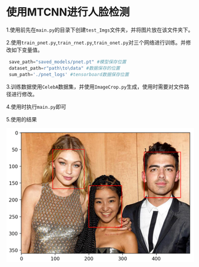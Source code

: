 # 使用MTCNN进行人脸检测

1.使用前先在`main.py`的目录下创建`test_Imgs`文件夹，并将图片放在该文件夹下。

2.使用`train_pnet.py`,`train_rnet.py`,`train_onet.py`对三个网络进行训练。并修改如下变量值。

```python
 save_path="saved_models/pnet.pt" #模型保存位置
 dataset_path=r"path\to\data" #数据保存的位置
 sum_path='./pnet_logs' #tensorboard数据保存位置
```

3.训练数据使用`CelebA`数据集，并使用`ImageCrop.py`生成，使用时需要对文件路径进行修改。

4.使用时执行`main.py`即可

5.使用的结果

**![结果](https://github.com/Lizi2hua/MTCNN/blob/master/test_Imgs/1597154430(1).png)**

